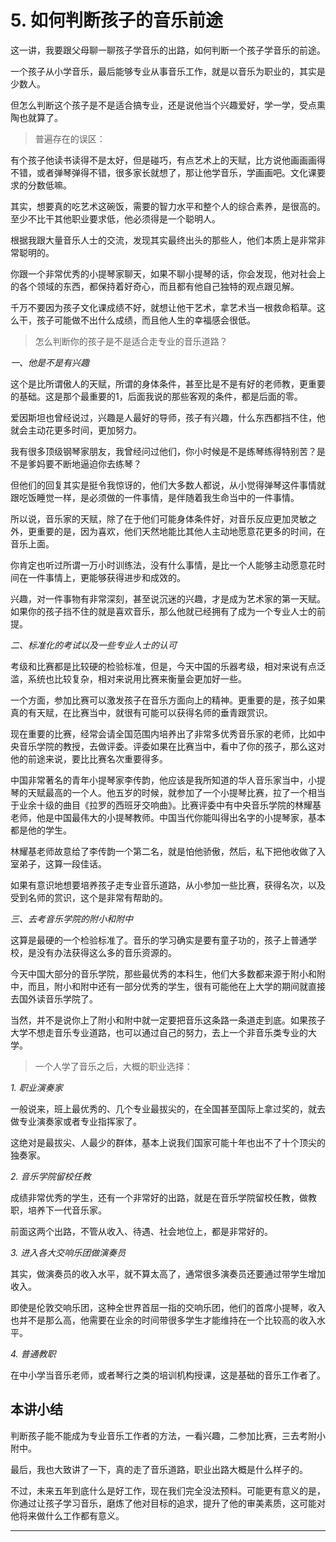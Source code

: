 # 5. 如何判断孩子的音乐前途

这一讲，我要跟父母聊一聊孩子学音乐的出路，如何判断一个孩子学音乐的前途。

一个孩子从小学音乐，最后能够专业从事音乐工作，就是以音乐为职业的，其实是少数人。

但怎么判断这个孩子是不是适合搞专业，还是说他当个兴趣爱好，学一学，受点熏陶也就算了。

> 普遍存在的误区：

有个孩子他读书读得不是太好，但是碰巧，有点艺术上的天赋，比方说他画画画得不错，或者弹琴弹得不错，很多家长就想了，那让他学音乐，学画画吧。文化课要求的分数低嘛。

其实，想要真的吃艺术这碗饭，需要的智力水平和整个人的综合素养，是很高的。至少不比干其他职业要求低，他必须得是一个聪明人。

根据我跟大量音乐人士的交流，发现其实最终出头的那些人，他们本质上是非常非常聪明的。

你跟一个非常优秀的小提琴家聊天，如果不聊小提琴的话，你会发现，他对社会上的各个领域的东西，都保持着好奇心，而且都有他自己独特的观点跟见解。

千万不要因为孩子文化课成绩不好，就想让他干艺术，拿艺术当一根救命稻草。这么干，孩子可能做不出什么成绩，而且他人生的幸福感会很低。

> 怎么判断你的孩子是不是适合走专业的音乐道路？

 *一、他是不是有兴趣*

这个是比所谓傲人的天赋，所谓的身体条件，甚至比是不是有好的老师教，更重要的基础。这是那个最重要的1，后面我说的那些客观的条件，都是后面的零。

爱因斯坦也曾经说过，兴趣是人最好的导师，孩子有兴趣，什么东西都挡不住，他就会主动花更多时间，更加努力。

我有很多顶级钢琴家朋友，我曾经问过他们，你小时候是不是练琴练得特别苦？是不是爹妈要不断地逼迫你去练琴？

但他们的回复其实是挺令我惊讶的，他们大多数人都说，从小觉得弹琴这件事情就跟吃饭睡觉一样，是必须做的一件事情，是伴随着我生命当中的一件事情。

所以说，音乐家的天赋，除了在于他们可能身体条件好，对音乐反应更加灵敏之外，更重要的是，因为喜欢，他们天然地能比其他人主动地愿意花更多的时间，在音乐上面。

你肯定也听过所谓一万小时训练法，没有什么事情，是比一个人能够主动愿意花时间在一件事情上，更能够获得进步和成效的。

兴趣，对一件事物有非常深刻，甚至说沉迷的兴趣，才是成为艺术家的第一天赋。如果你的孩子挡不住的就是喜欢音乐，那么他就已经拥有了成为一个专业人士的前提。

 *二、标准化的考试以及一些专业人士的认可*

考级和比赛都是比较硬的检验标准，但是，今天中国的乐器考级，相对来说有点泛滥，系统也比较复杂，相对来说用比赛来衡量会更加好一些。

一个方面，参加比赛可以激发孩子在音乐方面向上的精神。更重要的是，孩子如果真的有天赋，在比赛当中，就很有可能可以获得名师的垂青跟赏识。

现在重要的比赛，经常会请全国范围内培养出了非常多优秀音乐家的老师，比如中央音乐学院的教授，去做评委。评委如果在比赛当中，看中了你的孩子，那么这对他的前途来说，要比比赛名次重要得多。

中国非常著名的青年小提琴家李传韵，他应该是我所知道的华人音乐家当中，小提琴的天赋最高的一个人。他五岁的时候，就参加了一个小提琴比赛，拉了一个相当于业余十级的曲目《拉罗的西班牙交响曲》。比赛评委中有中央音乐学院的林耀基老师，他是中国最伟大的小提琴教师。中国当代你能叫得出名字的小提琴家，基本都是他的学生。

林耀基老师故意给了李传韵一个第二名，就是怕他骄傲，然后，私下把他收做了入室弟子，这算一段佳话。

如果有意识地想要培养孩子走专业音乐道路，从小参加一些比赛，获得名次，以及受到名师的赏识，这个是非常有帮助的。

 *三、去考音乐学院的附小和附中*

这算是最硬的一个检验标准了。音乐的学习确实是要有童子功的，孩子上普通学校，是没有办法获得这么多的音乐资源的。

今天中国大部分的音乐学院，那些最优秀的本科生，他们大多数都来源于附小和附中，而且，附小和附中还有一部分优秀的学生，很有可能他在上大学的期间就直接去国外读音乐学院了。

当然，并不是说你上了附小和附中就一定要把音乐这条路一条道走到底。如果孩子大学不想走音乐专业道路，也可以通过自己的努力，去上一个非音乐类专业的大学。

> 一个人学了音乐之后，大概的职业选择：

 *1. 职业演奏家*

一般说来，班上最优秀的、几个专业最拔尖的，在全国甚至国际上拿过奖的，就去做专业演奏家或者专业指挥家了。

这绝对是最拔尖、人最少的群体，基本上说我们国家可能十年也出不了十个顶尖的独奏家。

 *2. 音乐学院留校任教*

成绩非常优秀的学生，还有一个非常好的出路，就是在音乐学院留校任教，做教职，培养下一代音乐家。

前面这两个出路，不管从收入、待遇、社会地位上，都是非常好的。

 *3. 进入各大交响乐团做演奏员*

其实，做演奏员的收入水平，就不算太高了，通常很多演奏员还要通过带学生增加收入。

即使是伦敦交响乐团，这种全世界首屈一指的交响乐团，他们的首席小提琴，收入也并不是那么高，他需要在业余的时间带很多学生才能维持在一个比较高的收入水平。

 *4. 普通教职*

在中小学当音乐老师，或者琴行之类的培训机构授课，这是基础的音乐工作者了。

## 本讲小结

判断孩子能不能成为专业音乐工作者的方法，一看兴趣，二参加比赛，三去考附小附中。

最后，我也大致讲了一下，真的走了音乐道路，职业出路大概是什么样子的。

不过，未来五年到底什么是好工作，现在我们完全没法预料。可能更有意义的是，你通过让孩子学习音乐，磨炼了他对目标的追求，提升了他的审美素质，这可能对他将来做什么工作都有意义。

---
